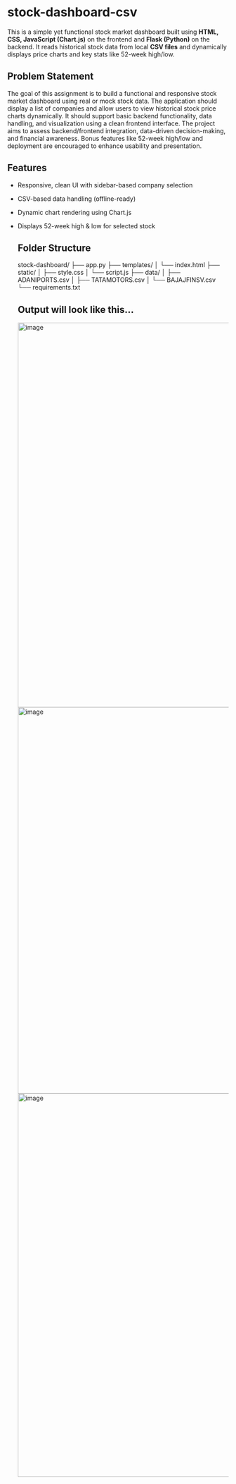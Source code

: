 # stock-dashboard-csv

This is a simple yet functional stock market dashboard built using **HTML, CSS, JavaScript (Chart.js)** on the frontend and **Flask (Python)** on the backend. It reads historical stock data from local **CSV files** and dynamically displays price charts and key stats like 52-week high/low.


## Problem Statement

The goal of this assignment is to build a functional and responsive stock market dashboard using real or mock stock data. The application should display a list of companies and allow users to view historical stock price charts dynamically. It should support basic backend functionality, data handling, and visualization using a clean frontend interface. The project aims to assess backend/frontend integration, data-driven decision-making, and financial awareness. Bonus features like 52-week high/low and deployment are encouraged to enhance usability and presentation.


## Features

- Responsive, clean UI with sidebar-based company selection
- CSV-based data handling (offline-ready)
- Dynamic chart rendering using Chart.js
- Displays 52-week high & low for selected stock

  
  ## Folder Structure
  stock-dashboard/
├── app.py
├── templates/
│ └── index.html
├── static/
│ ├── style.css
│ └── script.js
├── data/
│ ├── ADANIPORTS.csv
│ ├── TATAMOTORS.csv
│ └── BAJAJFINSV.csv
└── requirements.txt

  ## Output will look like this...
  <img width="1882" height="873" alt="image" src="https://github.com/user-attachments/assets/2a3c0d6c-0be1-4126-b0d3-2d53cf583fa8" />
  <img width="1896" height="877" alt="image" src="https://github.com/user-attachments/assets/1f11edb7-e1df-44a2-809d-a83eed699de4" />
  <img width="1890" height="871" alt="image" src="https://github.com/user-attachments/assets/31e7100a-7fc3-47e1-81b9-79e7f603ea0e" />


